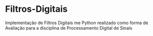 # Filtros-Digitais
Implementação de Filtros Digitais me Python realizado como forma de Avaliação para a disciplina de Processamento Digital de Sinais

